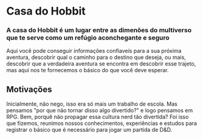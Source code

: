 <h1>Casa do Hobbit</h1>
  <h3>A casa do Hobbit é um lugar entre as dimenões do multiverso que te serve como um refúgio aconchegante e seguro</h3>
  <p>Aqui você pode conseguir informações confiaveís para a sua próxima aventura, descobrir qual o caminho para o destino que deseja, ou mais, descobrir que a verdadeira aventura se encontra em descobrir esse trajeto, mas aqui nos te fornecemos o básico do que você deve esperar.</p>
  
  <h2>Motivações</h2>
  <p>Inicialmente, não nego, isso era só mais um trabalho de escola. Mas pensamos "por que não tornar disso algo divertido?" e logo pensamos em RPG. Bem, porquê não     propagar essa cultura nerd tão divertida? Foi isso que fizemos, reunimos nossos conhecimentos, experiências e estudos para registrar o básico que é necessário para jogar um partida de D&D.</p>
